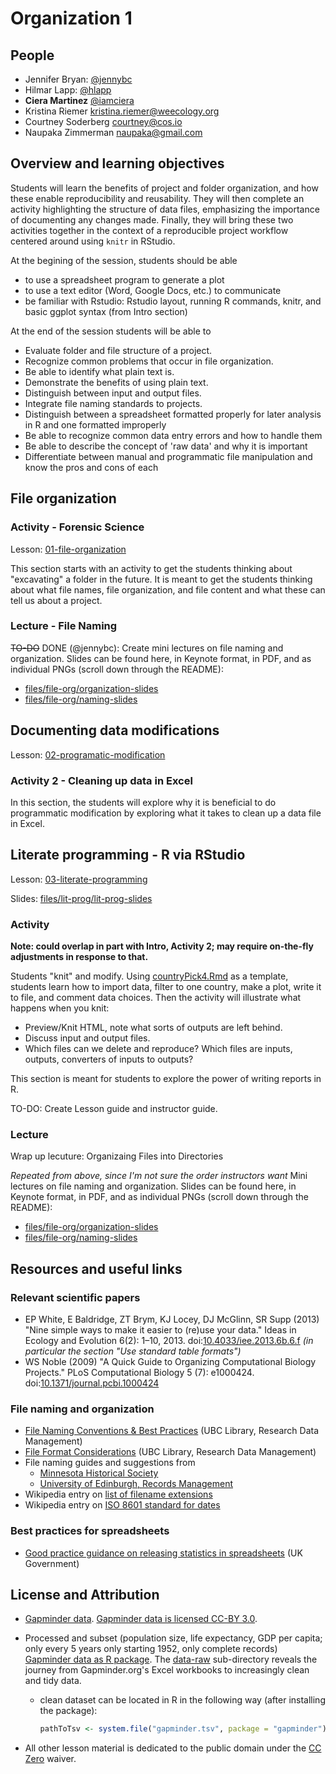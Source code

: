 # Organization 1

## People

-  Jennifer Bryan: [@jennybc]
-  Hilmar Lapp: [@hlapp]
-  **Ciera Martinez** [@iamciera]
-  Kristina Riemer kristina.riemer@weecology.org
-  Courtney Soderberg courtney@cos.io
-  Naupaka Zimmerman naupaka@gmail.com

## Overview and learning objectives

Students will learn the benefits of project and folder organization,
and how these enable reproducibility and reusability. They will then
complete an activity highlighting the structure of data files,
emphasizing the importance of documenting any changes made. Finally,
they will bring these two activities together in the context of a
reproducible project workflow centered around using `knitr` in
RStudio.

At the begining of the session, students should be able

- to use a spreadsheet program to generate a plot
- to use a text editor (Word, Google Docs, etc.) to communicate
- be familiar with Rstudio: Rstudio layout, running R commands, knitr,
  and basic ggplot syntax (from Intro section)

At the end of the session students will be able to

- Evaluate folder and file structure of a project.
- Recognize common problems that occur in file organization.
- Be able to identify what plain text is.
- Demonstrate the benefits of using plain text.
- Distinguish between input and output files.
- Integrate file naming standards to projects.
- Distinguish between a spreadsheet formatted properly for later
  analysis in R and one formatted improperly
- Be able to recognize common data entry errors and how to handle them
- Be able to describe the concept of 'raw data' and why it is important
- Differentiate between manual and programmatic file manipulation and
  know the pros and cons of each

## File organization

### Activity - Forensic Science

Lesson: [01-file-organization](01-file-organization.md)

This section starts with an activity to get the students thinking
about "excavating" a folder in the future.  It is meant to get the
students thinking about what file names, file organization, and file
content and what these can tell us about a project.

### Lecture - File Naming 

~~TO-DO~~ DONE (@jennybc): Create mini lectures on file naming and organization. Slides can be found here, in Keynote format, in PDF, and as individual PNGs (scroll down through the README):

  * [files/file-org/organization-slides](files/file-org/organization-slides)
  * [files/file-org/naming-slides](files/file-org/naming-slides)

## Documenting data modifications

Lesson: [02-programatic-modification](02-documenting-data-modification.md)

### Activity 2 - Cleaning up data in Excel

In this section, the students will explore why it is beneficial to do
programmatic modification by exploring what it takes to clean up a
data file in Excel.

## Literate programming - R via RStudio 

Lesson: [03-literate-programming](03-literate-programming.md)

Slides: [files/lit-prog/lit-prog-slides](files/lit-prog/lit-prog-slides)

### Activity 

**Note: could overlap in part with Intro, Activity 2; may require
  on-the-fly adjustments in response to that.**

Students "knit" and modify. Using
[countryPick4.Rmd](files/03-literate-programming-activity/countryPick4.Rmd)
as a template, students learn how to import data, filter to one
country, make a plot, write it to file, and comment data choices.
Then the activity will illustrate what happens when you knit:
- Preview/Knit HTML, note what sorts of outputs are left behind.
- Discuss input and output files.
- Which files can we delete and reproduce? Which files are inputs,
outputs, converters of inputs to outputs?

This section is meant for students to explore the power of writing
reports in R.

TO-DO: Create Lesson guide and instructor guide. 

### Lecture

Wrap up lecuture: Organizaing Files into Directories

*Repeated from above, since I'm not sure the order instructors want*
Mini lectures on file naming and organization. Slides can be found here, in Keynote format, in PDF, and as individual PNGs (scroll down through the README):

  * [files/file-org/organization-slides](files/file-org/organization-slides)
  * [files/file-org/naming-slides](files/file-org/naming-slides)


## Resources and useful links

### Relevant scientific papers

- EP White, E Baldridge, ZT Brym, KJ Locey, DJ McGlinn, SR
  Supp (2013) "Nine simple ways to make it easier to (re)use your
  data." Ideas in Ecology and Evolution 6(2):
  1–10, 2013. doi:[10.4033/iee.2013.6b.6.f] _(in particular the
  section "Use standard table formats")_
- WS Noble (2009) "A Quick Guide to Organizing
  Computational Biology Projects." PLoS Computational Biology 5 (7):
  e1000424. doi:[10.1371/journal.pcbi.1000424]

### File naming and organization 

- [File Naming Conventions & Best Practices] (UBC Library, Research
  Data Management)
- [File Format Considerations] (UBC Library, Research Data Management)
- File naming guides and suggestions from
    - [Minnesota Historical Society](http://www.mnhs.org/preserve/records/electronicrecords/erfnaming.php)
    - [University of Edinburgh, Records Management](http://www.recordsmanagement.ed.ac.uk/InfoStaff/RMstaff/RMprojects/PP/FileNameRules/Rules.htm)
- Wikipedia entry on [list of filename extensions]
- Wikipedia entry on [ISO 8601 standard for dates]

### Best practices for spreadsheets

- [Good practice guidance on releasing statistics in spreadsheets] (UK Government)

## License and Attribution

- [Gapminder data](http://www.gapminder.org/data/). [Gapminder data is licensed CC-BY 3.0](https://docs.google.com/document/pub?id=1POd-pBMc5vDXAmxrpGjPLaCSDSWuxX6FLQgq5DhlUhM#h.ul2gu2-uwathz).
- Processed and subset (population size, life expectancy, GDP per
  capita; only every 5 years only starting 1952, only complete records)
  [Gapminder data as R package](https://github.com/jennybc/gapminder). The [data-raw](https://github.com/jennybc/gapminder/tree/master/data-raw) sub-directory reveals the journey from Gapminder.org's Excel workbooks to increasingly clean and tidy data.
    - clean dataset can be located in R in the following way (after
      installing the package):

        ```R
        pathToTsv <- system.file("gapminder.tsv", package = "gapminder")
        ```

- All other lesson material is dedicated to the public domain under
  the [CC Zero] waiver.


[@jennybc]: http://github.com/jennybc
[@hlapp]: http://github.com/hlapp
[@iamciera]: http://github.com/iamciera
[File Naming Conventions & Best Practices]: http://researchdata.library.ubc.ca/organize
[File Format Considerations]: http://researchdata.library.ubc.ca/format/
[List of filename extensions]: http://en.wikipedia.org/wiki/List_of_file_formats
[ISO 8601 standard for dates]: http://en.wikipedia.org/wiki/ISO_8601
[Good practice guidance on releasing statistics in spreadsheets]: https://gss.civilservice.gov.uk/wp-content/uploads/2012/12/Releasing-statistics-in-spreadsheets-Good-practice-guidance.pdf
[10.4033/iee.2013.6b.6.f]: http://dx.doi.org/10.4033/iee.2013.6b.6.f
[10.1371/journal.pcbi.1000424]: http://dx.doi.org/10.1371/journal.pcbi.1000424
[CC Zero]: https://creativecommons.org/publicdomain/zero/1.0/
